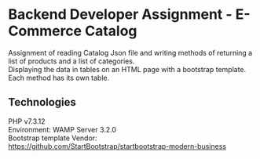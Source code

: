 # Backend Developer Assignment - E-Commerce Catalog
Assignment of reading Catalog Json file and writing methods of returning a list of products and a list of categories.  
Displaying the data in tables on an HTML page with a bootstrap template.  
Each method has its own table.  
## Technologies
PHP v7.3.12  
Environment: WAMP Server 3.2.0  
Bootstrap template Vendor: https://github.com/StartBootstrap/startbootstrap-modern-business  
